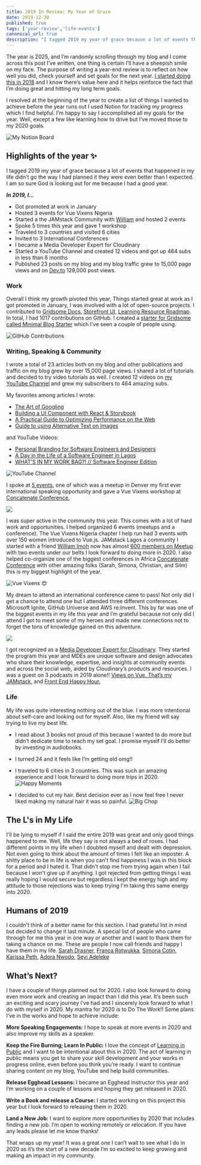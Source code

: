 ```yaml
---
title: 2019 In Review; My Year of Grace
date: 2019-12-30
published: true
tags: ['year-review','life-events']
canonical_url: true
description: "I tagged 2019 my year of grace because a lot of events that happened in my life didn’t go the way I had planned it they were even better than I expected."
---
```


The year is 2025, and I’m randomly scrolling through my blog and I come across this post I’ve written, one thing is certain I’ll have a sheepish smile on my face. The purpose of writing a year-end review is to reflect on how well you did, check yourself and set goals for the next year. [I started doing this in 2018](https://www.giftegwuenu.com/my-2018-year-in-review-and-2019-resolutions) and I know there’s value here and it helps reinforce the fact that I’m doing great and hitting my long term goals.

I resolved at the beginning of the year to create a list of things I wanted to achieve before the year runs out I used Notion for tracking my progress which I find helpful. I’m happy to say I accomplished all my goals for the year. Well, except a few like learning how to drive but I’ve moved those to my 2020 goals.  

![My Notion Board](https://paper-attachments.dropbox.com/s_613553E3A2CF0B36768E92B8020027C7BF360306EC6342F8BDEAE81FF9AA8BEE_1577438430063_Screenshot+2019-12-27+at+10.20.15+AM.png)

## Highlights of the year ✨

I tagged 2019 my year of grace because a lot of events that happened in my life didn’t go the way I had planned it they were even better than I expected. I am so sure God is looking out for me because I had a good year. 

***In 2019, I…*** 

- Got promoted at work in January
- Hosted 3 events for Vue Vixens Nigeria
- Started a the JAMstack Community with [William](https://twitter.com/iChuloo) and hosted 2 events
- Spoke 5 times this year and gave 1 workshop
- Traveled to 3 countries and visited 6 cities  
- Invited to 3 International Conferences 
- I became a Media Developer Expert for Cloudinary
- Started a YouTube Channel and created 12 videos and got up 464 subs in less than 6 months
- Published 23 posts on my blog and my blog traffic grew to 15,000 page views and on [Dev.to](https://dev.to) 129,000 post views.

### **Work**  
Overall I think my growth pivoted this year, Things started great at work as I got promoted in January, I was involved with a lot of open-source projects. I contributed to [Gridsome Docs](https://github.com/gridsome/gridsome.org), [Storefront UI](https://github.com/DivanteLtd/storefront-ui), [Learning Resource Roadmap](https://github.com/devcenter-square/Learning-Resource-Path-Front-End). In total, I had 1017 contributions on GitHub. I created a [starter for Gridsome called Minimal Blog Starter](https://github.com/lauragift21/gridsome-minimal-blog) which I’ve seen a couple of people using. 

![GitHub Contributions](https://paper-attachments.dropbox.com/s_613553E3A2CF0B36768E92B8020027C7BF360306EC6342F8BDEAE81FF9AA8BEE_1577440586388_Screenshot+2019-12-27+at+10.56.18+AM.png)


### **Writing, Speaking & Community**   
I wrote a total of 23 articles both on my blog and other publications and traffic on my blog grew by over 15,000 page views. I shared a lot of tutorials and decided to try video tutorials as well. I created 12 videos on [my YouTube Channel](https://www.youtube.com/channel/UCgUgg53iJX1pdabUxpkgozA) and grew my subscribers to 464 amazing subs.

My favorites among articles I wrote:

- [The Art of Googling](https://www.giftegwuenu.com/the-art-of-googling)
- [Building a UI Component with React & Storybook](https://www.giftegwuenu.com/building-a-ui-component-with-react-and-storybook)
- [A Practical Guide to Optimizing Performance on the Web](https://www.giftegwuenu.com/a-practical-guide-to-optimizing-performance-on-the-web)
- [Guide to using Alternative Text on Images](https://www.giftegwuenu.com/guide-to-using-alternative-text-on-images)

and YouTube Videos:

- [Personal Branding for Software Engineers and Designers](https://www.youtube.com/watch?v=HxDqyK3fNUs)
- [A Day in the Life of a Software Engineer in Lagos](https://www.youtube.com/watch?v=9mLMtAxSr8U)
- [WHAT'S IN MY WORK BAG?! // Software Engineer Edition](https://www.youtube.com/watch?v=ENaGmtn8dho&t=238s)


![YouTube Channel](https://paper-attachments.dropbox.com/s_613553E3A2CF0B36768E92B8020027C7BF360306EC6342F8BDEAE81FF9AA8BEE_1577441397781_Screenshot+2019-12-27+at+10.40.27+AM.png)


I spoke at [5 events](https://speakerdeck.com/lauragift21), one of which was a meetup in Denver my first ever international speaking opportunity and gave a Vue Vixens workshop at [Concatenate Conference.](http://concatenate.dev/) 

![](https://paper-attachments.dropbox.com/s_613553E3A2CF0B36768E92B8020027C7BF360306EC6342F8BDEAE81FF9AA8BEE_1577443603774_EGgtusgWwAA_muk.jpg)


I was super active in the community this year. This comes with a lot of hard work and opportunities. I helped organized 6 events (meetups and a conference). The Vue Vixens Nigeria chapter I help run had 3 events with over 150 women introduced to Vue.js. JAMstack Lagos a community I started with a friend [William Imoh](https://twitter.com/iChuloo) now has almost [600 members on Meetup](https://www.meetup.com/JAMStack-Lagos) with two events under our belts I look forward to doing more in 2020. I also helped co-organize one of the biggest conferences in Africa [Concatenate Conference](http://concatenate.dev/) with other amazing folks (Sarah, Simona, Christian, and Silm) this is my biggest highlight of the year.


![Vue Vixens 😍](https://paper-attachments.dropbox.com/s_613553E3A2CF0B36768E92B8020027C7BF360306EC6342F8BDEAE81FF9AA8BEE_1577443125933_IMG_5611.jpg)


My dream to attend an international conference came to pass! Not only did I get a chance to attend one but I attended three different conferences. Microsoft Ignite, GitHub Universe and AWS re:Invent. This by far was one of the biggest events in my life this year and I’m grateful because not only did I attend I got to meet some of my heroes and made new connections not to forget the tons of knowledge gained on this adventure.

![](https://paper-attachments.dropbox.com/s_613553E3A2CF0B36768E92B8020027C7BF360306EC6342F8BDEAE81FF9AA8BEE_1577444207304_IMG_6691-COLLAGE.jpg)


I got recognized as a [Media Developer Expert for Cloudinary](https://cloudinary.com/partners-old/media-developers). They started the program this year and MDEs are unique software and design advocates who share their knowledge, expertise, and insights at community events and across the social web, aided by Cloudinary’s products and resources. 
I was a guest on 3 podcasts in 2019 alone!! [Views on Vue](https://devchat.tv/views-on-vue/vov-071-gridsome-with-gift-egwuenu/)[, That’s my JAMstack](https://thatsmyjamstack.com/posts/gift-egwuenu/)[,](https://frontendhappyhour.com/episodes/sipping-our-drinks-enjoying-the-vue-vue-js/) and [Front End Happy Hour.](https://frontendhappyhour.com/episodes/sipping-our-drinks-enjoying-the-vue-vue-js/)

### **Life**   
My life was quite interesting nothing out of the blue. I was more intentional about self-care and looking out for myself. Also, like my friend will say trying to live my best life.


- I read about 3 books not proud of this because I wanted to do more but didn’t dedicate time to reach my set goal. I promise myself I’ll do better by investing in audiobooks.
- I turned 24 and it feels like I’m getting old omg!!
- I traveled to 6 cities in 3 countries. This was such an amazing experience and I look forward to doing more trips in 2020.
![Happy Moments](https://paper-attachments.dropbox.com/s_613553E3A2CF0B36768E92B8020027C7BF360306EC6342F8BDEAE81FF9AA8BEE_1577445786445_IMG_3515-COLLAGE.jpg)

- I decided to cut my hair. Best decision ever as I now feel free I never liked making my natural hair it was so painful.
![Big Chop](https://paper-attachments.dropbox.com/s_613553E3A2CF0B36768E92B8020027C7BF360306EC6342F8BDEAE81FF9AA8BEE_1577445904155_IMG_0349-COLLAGE.jpg)


## The L's in My Life 
I'll be lying to myself if I said the entire 2019 was great and only good things happened to me. Well, life they say is not always a bed of roses. I had different points in my life when I doubted myself and dealt with depression. Not even going to think about the amount of times I felt like an imposter. A shitty place to be in life is when you can't find happiness I was in this block for a period and I hated it. That didn't stop me from trying again when I fail because I won't give up if anything. I got rejected from getting things I was really hoping I would secure but regardless I kept the energy high and my attitude to those rejections was to keep trying I'm taking this same energy into 2020.

## Humans of 2019
I couldn't think of a better name for this section. I had grateful list in mind but decided to change it last minute. A special list of people who came through for me this year in one way or another and I want to thank them for taking a chance on me. These are people I now call friends and happy I have them in my life.
[Sarah Drasner](https://twitter.com/sarah_edo), [Franca Rotwukka](https://twitter.com/Mac_2reel), [Simona Cotin](https://twitter.com/simona_cotin), [Karissa Peth](https://twitter.com/karissapeth), [Adora Nwodo](https://twitter.com/AdoraNwodo), [Seyi Adeleke](https://twitter.com/seyi__adeleke)

## What’s Next?  

I have a couple of things planned out for 2020. I also look forward to doing even more work and creating an impact than I did this year. It’s been such an exciting and scary journey I’ve had and I sincerely look forward to what I do with myself in 2020. My mantra for 2020 is to Do The Work!! Some plans I’ve in the works and hope to achieve include:

**More Speaking Engagements:** I hope to speak at more events in 2020 and also improve my skills as a speaker. 

**Keep the Fire Burning; Learn In Public:** I love the concept of [Learning in Public](https://www.swyx.io/writing/learn-in-public/) and I want to be intentional about this in 2020. The act of learning in public means you get to share your skill development and your works in progress online, even before you think you’re ready. I want to continue sharing content on my blog, YouTube and help build communities. 

**Release Egghead Lessons:** I became an Egghead Instructor this year and I’m working on a couple of lessons and hoping they get released in 2020.

**Write a Book and release a Course:** I started working on this project this year but I look forward to releasing them in 2020.

**Land a New Job:** I want to explore more opportunities by 2020 that includes finding a new job. I’m open to working remotely or relocation. If you have any leads please let me know thanks!

That wraps up my year! It was a great one I can’t wait to see what I do in 2020 as it’s the start of a new decade I’m so excited to keep growing and making an impact in my community.
